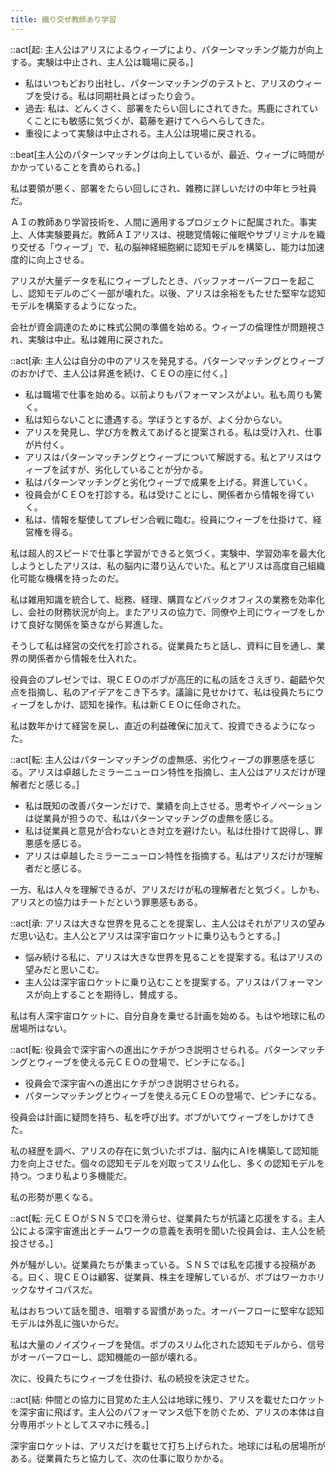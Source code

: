 ```yaml
---
title: 織り交ぜ教師あり学習
---
```


::act[起: 主人公はアリスによるウィーブにより、パターンマッチング能力が向上する。実験は中止され、主人公は職場に戻る。]

- 私はいつもどおり出社し、パターンマッチングのテストと、アリスのウィーブを受ける。私は同期社員とばったり会う。
- 過去: 私は、どんくさく、部署をたらい回しにされてきた。馬鹿にされていくことにも敏感に気づくが、葛藤を避けてへらへらしてきた。
- 重役によって実験は中止される。主人公は現場に戻される。

::beat[主人公のパターンマッチングは向上しているが、最近、ウィーブに時間がかかっていることを責められる。]

私は要領が悪く、部署をたらい回しにされ、雑務に詳しいだけの中年ヒラ社員だ。

ＡＩの教師あり学習技術を、人間に適用するプロジェクトに配属された。事実上、人体実験要員だ。教師ＡＩアリスは、視聴覚情報に催眠やサブリミナルを織り交ぜる「ウィーブ」で、私の脳神経細胞網に認知モデルを構築し、能力は加速度的に向上させる。

アリスが大量データを私にウィーブしたとき、バッファオーバーフローを起こし、認知モデルのごく一部が壊れた。以後、アリスは余裕をもたせた堅牢な認知モデルを構築するようになった。

会社が資金調達のために株式公開の準備を始める。ウィーブの倫理性が問題視され、実験は中止。私は雑用に戻された。

::act[承: 主人公は自分の中のアリスを発見する。パターンマッチングとウィーブのおかげで、主人公は昇進を続け、ＣＥＯの座に付く。]

- 私は職場で仕事を始める。以前よりもパフォーマンスがよい。私も周りも驚く。
- 私は知らないことに遭遇する。学ぼうとするが、よく分からない。
- アリスを発見し、学び方を教えてあげると提案される。私は受け入れ、仕事が片付く。
- アリスはパターンマッチングとウィーブについて解説する。私とアリスはウィーブを試すが、劣化していることが分かる。
- 私はパターンマッチングと劣化ウィーブで成果を上げる。昇進していく。
- 役員会がＣＥＯを打診する。私は受けことにし、関係者から情報を得ていく。
- 私は、情報を駆使してプレゼン合戦に臨む。役員にウィーブを仕掛けて、経営権を得る。

私は超人的スピードで仕事と学習ができると気づく。実験中、学習効率を最大化しようとしたアリスは、私の脳内に潜り込んでいた。私とアリスは高度自己組織化可能な機構を持ったのだ。

私は雑用知識を統合して、総務、経理、購買などバックオフィスの業務を効率化し、会社の財務状況が向上。またアリスの協力で、同僚や上司にウィーブをしかけて良好な関係を築きながら昇進した。

そうして私は経営の交代を打診される。従業員たちと話し、資料に目を通し、業界の関係者から情報を仕入れた。

役員会のプレゼンでは、現ＣＥＯのボブが高圧的に私の話をさえぎり、齟齬や欠点を指摘し、私のアイデアをこき下ろす。議論に見せかけて、私は役員たちにウィーブをしかけ、認知を操作。私は新ＣＥＯに任命された。

私は数年かけて経営を戻し、直近の利益確保に加えて、投資できるようになった。

::act[転: 主人公はパターンマッチングの虚無感、劣化ウィーブの罪悪感を感じる。アリスは卓越したミラーニューロン特性を指摘し、主人公はアリスだけが理解者だと感じる。]

- 私は既知の改善パターンだけで、業績を向上させる。思考やイノベーションは従業員が担うので、私はパターンマッチングの虚無を感じる。
- 私は従業員と意見が合わないとき対立を避けたい。私は仕掛けて説得し、罪悪感を感じる。
- アリスは卓越したミラーニューロン特性を指摘する。私はアリスだけが理解者だと感じる。

一方、私は人々を理解できるが、アリスだけが私の理解者だと気づく。しかも、アリスとの協力はチートだという罪悪感もある。

::act[承: アリスは大きな世界を見ることを提案し、主人公はそれがアリスの望みだ思い込む。主人公とアリスは深宇宙ロケットに乗り込もうとする。]

- 悩み続ける私に、アリスは大きな世界を見ることを提案する。私はアリスの望みだと思いこむ。
- 主人公は深宇宙ロケットに乗り込むことを提案する。アリスはパフォーマンスが向上することを期待し、賛成する。

私は有人深宇宙ロケットに、自分自身を乗せる計画を始める。もはや地球に私の居場所はない。

::act[転: 役員会で深宇宙への進出にケチがつき説明させられる。パターンマッチングとウィーブを使える元ＣＥＯの登場で、ピンチになる。]

- 役員会で深宇宙への進出にケチがつき説明させられる。
- パターンマッチングとウィーブを使える元ＣＥＯの登場で、ピンチになる。

役員会は計画に疑問を持ち、私を呼び出す。ボブがいてウィーブをしかけてきた。

私の経歴を調べ、アリスの存在に気づいたボブは、脳内にＡIを構築して認知能力を向上させた。個々の認知モデルを刈取ってスリム化し、多くの認知モデルを持つ。つまり私より多機能だ。

私の形勢が悪くなる。


::act[転: 元ＣＥＯがＳＮＳで口を滑らせ、従業員たちが抗議と応援をする。主人公による深宇宙進出とチームワークの意義を表明を聞いた役員会は、主人公を続投させる。]

外が騒がしい。従業員たちが集まっている。ＳＮＳでは私を応援する投稿がある。曰く、現ＣＥＯは顧客、従業員、株主を理解しているが、ボブはワーカホリックなサイコパスだ。

私はおちついて話を聞き、咀嚼する習慣があった。オーバーフローに堅牢な認知モデルは外乱に強いからだ。

私は大量のノイズウィーブを発信。ボブのスリム化された認知モデルから、信号がオーバーフローし、認知機能の一部が壊れる。

次に、役員たちにウィーブを仕掛け、私の続投を決定させた。

::act[結: 仲間との協力に目覚めた主人公は地球に残り、アリスを載せたロケットを深宇宙に飛ばす。主人公のパフォーマンス低下を防ぐため、アリスの本体は自分専用ボットとしてスマホに残る。]

深宇宙ロケットは、アリスだけを載せて打ち上げられた。地球には私の居場所がある。従業員たちと協力して、次の仕事に取りかかる。
